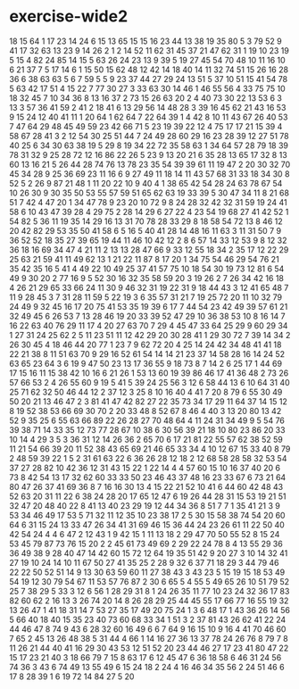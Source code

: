 # exercise-wide2
18
15
64
1
17
23
14
24
6
15
13
65
15
15
16
23
44
13
38
19
35
80
5
3
79
52
9
41
17
32
63
13
23
9
14
26
2
1
2
14
52
11
62
31
45
37
21
47
62
31
1
19
10
23
19
5
15
4
82
24
85
14
15
5
63
26
24
23
13
9
39
5
19
27
45
54
70
48
10
11
16
10
6
21
37
7
5
17
14
6
1
15
50
15
62
48
12
42
14
18
40
14
11
32
74
51
15
26
16
28
36
6
38
63
63
5
6
7
59
5
5
9
23
37
44
27
29
24
13
51
5
37
10
51
15
41
54
78
5
63
42
17
51
4
15
22
7
77
30
27
3
33
63
30
14
46
1
46
55
56
4
33
75
75
10
18
32
45
7
10
34
36
8
13
16
37
2
73
15
26
63
20
2
4
40
73
30
22
13
53
6
3
13
3
57
36
41
59
2
41
2
18
41
6
13
29
56
14
48
28
3
39
16
45
62
21
43
16
53
9
15
24
12
40
41
11
1
20
64
1
62
64
7
22
64
39
1
4
42
8
10
11
43
67
26
40
53
7
47
64
29
48
45
49
59
23
42
66
71
5
23
19
39
22
12
4
75
17
17
21
15
39
4
58
67
28
41
3
2
12
54
30
25
51
44
7
24
49
28
60
29
16
23
28
39
12
27
51
78
40
25
6
34
30
63
38
19
5
29
8
19
34
22
72
35
58
63
1
34
64
57
28
79
18
39
78
31
32
9
25
28
72
12
16
86
22
26
5
23
9
13
20
21
6
35
28
13
65
17
32
8
13
60
13
16
21
5
26
44
28
74
76
13
78
23
35
54
39
39
61
11
19
47
2
20
30
32
70
45
34
28
9
25
36
69
23
11
16
6
9
27
49
11
18
14
11
43
57
68
31
33
18
34
30
8
52
5
2
26
9
87
21
48
1
11
20
22
10
9
40
4
1
38
65
42
54
28
24
63
78
67
54
10
26
30
9
30
35
50
53
55
57
59
51
65
62
63
19
33
39
5
30
47
34
11
8
21
68
51
7
42
4
47
20
1
34
47
78
9
23
20
10
72
9
8
24
28
32
42
32
31
59
19
24
41
58
6
10
43
47
39
28
4
29
75
2
28
14
29
6
27
22
4
23
54
19
68
27
41
42
52
1
54
82
5
36
11
19
35
14
29
16
13
31
70
78
28
33
29
8
18
58
54
72
13
8
46
12
20
42
82
29
53
35
50
41
58
6
5
16
5
40
41
28
14
48
16
11
63
3
11
31
50
7
9
36
52
52
18
35
27
39
65
19
44
11
46
10
42
12
2
8
6
57
14
33
12
53
9
8
12
32
36
18
16
69
34
47
4
21
11
2
13
13
28
47
66
9
33
12
55
18
34
2
35
17
12
22
29
25
63
21
59
41
11
49
62
13
1
21
22
11
87
8
17
20
1
34
75
54
46
29
54
76
21
35
42
35
16
5
41
4
49
22
10
49
25
37
41
57
75
10
18
54
30
19
73
12
81
6
54
49
9
30
20
2
77
16
9
5
52
30
16
32
35
58
59
20
3
19
26
2
7
26
34
42
16
18
4
26
21
29
65
33
66
24
11
30
9
46
32
31
19
22
31
9
18
44
43
3
12
41
65
48
7
11
9
28
45
3
7
31
28
11
59
5
22
19
3
6
35
57
31
21
7
19
25
72
20
11
10
32
79
24
49
9
32
45
16
17
20
75
41
53
35
19
39
6
17
7
44
54
23
42
49
39
57
61
21
32
49
45
6
26
53
7
13
28
46
19
20
33
39
52
47
29
10
36
38
53
10
8
16
14
7
16
22
63
40
76
29
11
17
4
20
27
63
70
7
29
4
45
47
33
64
25
29
9
60
29
34
1
27
31
24
25
62
2
5
11
23
51
11
12
42
29
20
30
28
41
1
29
30
72
7
39
14
34
2
26
30
45
4
18
46
44
20
77
1
23
7
9
62
72
20
4
25
14
24
42
34
48
41
41
18
22
21
38
8
11
51
63
70
9
29
16
52
61
54
14
14
21
23
37
14
58
28
16
14
24
52
63
65
23
64
3
6
19
9
47
50
23
13
17
36
55
9
18
73
8
7
14
2
6
25
17
1
44
69
17
15
16
11
15
38
42
10
16
6
21
26
1
53
13
60
19
39
86
46
17
41
36
48
2
73
26
57
66
53
2
4
26
55
60
9
19
5
41
5
39
24
25
56
3
12
6
58
44
13
6
10
64
31
40
25
71
62
32
50
46
44
12
2
37
12
3
25
8
10
16
40
4
41
7
20
8
79
6
55
30
49
50
20
21
13
46
47
2
3
81
41
47
42
82
27
22
35
73
34
17
29
11
64
37
14
15
12
8
19
52
38
53
66
69
30
70
2
20
33
48
8
52
67
8
46
4
40
3
13
20
80
13
42
52
9
35
25
6
55
63
66
89
22
26
28
27
70
48
64
4
11
24
31
34
49
9
5
54
76
39
38
71
14
33
35
12
73
77
28
67
10
38
6
30
56
39
21
18
10
80
23
86
20
33
10
14
4
29
3
5
3
36
31
12
14
26
36
2
65
70
6
17
21
81
22
55
57
62
38
52
59
11
21
54
66
39
20
11
52
38
43
65
69
21
46
65
33
34
4
10
12
67
15
33
40
8
79
2
48
59
39
22
1
5
2
31
61
63
22
6
36
26
28
12
18
2
12
68
58
28
58
32
53
54
37
27
28
82
10
42
36
12
31
43
15
22
1
22
14
4
4
57
60
15
10
16
37
40
20
6
73
8
42
54
13
17
32
62
60
33
33
50
23
46
43
37
48
16
23
33
67
6
73
21
64
80
47
26
37
41
69
36
8
7
16
16
30
13
4
15
22
21
52
10
41
6
44
60
42
48
43
52
63
20
31
11
22
6
38
24
28
20
17
65
12
47
6
19
26
44
28
31
15
53
19
21
51
32
47
20
48
40
22
8
41
13
40
23
29
19
12
44
34
36
8
51
7
7
1
35
41
21
3
9
53
34
46
49
17
53
5
71
32
11
12
35
10
23
38
17
2
5
30
15
58
38
74
54
20
60
64
6
31
15
24
13
33
47
26
34
41
31
69
46
15
36
44
24
23
26
61
11
22
50
40
42
54
24
4
4
6
47
2
12
43
1
9
42
15
1
11
13
18
2
29
47
70
50
55
52
8
15
24
53
45
79
87
73
76
15
20
2
2
45
61
73
49
69
2
29
22
24
78
8
4
13
55
29
36
36
49
38
9
28
40
47
14
42
60
15
72
12
64
19
35
51
42
9
20
27
3
10
14
32
41
27
19
10
24
14
10
11
67
50
27
41
35
25
2
28
9
32
6
37
71
18
29
3
44
79
46
22
22
50
52
51
14
9
13
30
63
59
60
11
27
38
43
3
43
23
5
15
19
15
18
53
49
54
19
12
30
79
54
67
11
53
57
76
87
2
30
6
65
5
4
55
5
49
65
26
10
51
79
52
25
7
38
29
5
33
3
12
6
56
1
28
29
31
8
1
24
26
35
11
77
10
23
24
32
36
17
83
82
60
62
2
16
13
3
26
74
20
14
8
26
28
29
25
44
45
55
17
66
77
16
55
19
32
13
26
47
1
41
18
31
14
7
53
27
35
17
49
20
75
24
1
3
6
48
17
1
43
36
26
14
56
5
66
40
18
40
15
35
23
40
73
60
68
33
34
1
51
3
2
37
81
43
26
62
41
22
24
44
46
47
8
74
9
43
6
28
32
60
16
49
6
6
7
64
9
16
15
10
9
16
4
41
70
46
60
7
65
2
45
13
26
48
38
5
31
44
4
66
1
14
16
27
36
13
37
78
24
26
76
8
79
7
8
11
26
21
44
40
41
16
29
30
43
53
12
51
52
20
23
44
46
27
17
23
41
80
47
22
15
17
23
21
40
3
18
66
79
7
15
8
63
17
6
12
45
47
6
36
18
58
6
46
31
24
56
74
36
3
43
6
74
49
13
55
49
6
15
24
18
2
24
4
16
46
34
35
56
2
24
51
46
6
17
8
28
39
1
6
19
72
14
84
27
5
20
